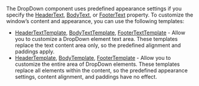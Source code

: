 The DropDown component uses predefined appearance settings if you specify the [HeaderText](https://docs.devexpress.com/Blazor/DevExpress.Blazor.DxDropDown.HeaderText), [BodyText](https://docs.devexpress.com/Blazor/DevExpress.Blazor.DxDropDown.BodyText), or [FooterText](https://docs.devexpress.com/Blazor/DevExpress.Blazor.DxDropDown.FooterText) property. To customize the window’s content and appearance, you can use the following templates:

* [HeaderTextTemplate](https://docs.devexpress.com/Blazor/DevExpress.Blazor.DxDropDown.HeaderTextTemplate), [BodyTextTemplate](https://docs.devexpress.com/Blazor/DevExpress.Blazor.DxDropDown.BodyTextTemplate), [FooterTextTemplate](https://docs.devexpress.com/Blazor/DevExpress.Blazor.DxDropDown.FooterTextTemplate) - Allow you to customize a DropDown element text area. These templates replace the text content area only, so the predefined alignment and paddings apply.
* [HeaderTemplate](https://docs.devexpress.com/Blazor/DevExpress.Blazor.DxDropDown.HeaderTemplate), [BodyTemplate](https://docs.devexpress.com/Blazor/DevExpress.Blazor.DxDropDown.BodyTemplate), [FooterTemplate](https://docs.devexpress.com/Blazor/DevExpress.Blazor.DxDropDown.FooterTemplate) - Allow you to customize the entire area of DropDown elements. These templates replace all elements within the content, so the predefined appearance settings, content alignment, and paddings have no effect.

